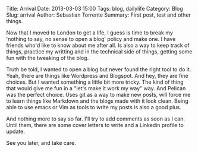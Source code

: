 Title: Arrival
Date: 2013-03-03 15:00
Tags: blog, dailylife
Category: Blog
Slug: arrival
Author: Sebastian Torrente
Summary: First post, test and other things.

Now that I moved to London to get a life, I guess is time to break my 'nothing to say, no sense to open a blog' policy and make one. I have friends who'd like to know about me after all. Is also a way to keep track of things, practice my writting and in the technical side of things, getting some fun with the tweaking of the blog.

Truth be told, I wanted to open a blog but never found the right tool to do it. Yeah, there are things like Wordpress and Blogspot. And hey, they are fine choices. But I wanted something a little bit more tricky. The kind of thing that would give me fun in a "let's make it work my way" way. And Pelican was the perfect choice. Uses git as a way to make new posts, will force me to learn things like Markdown and the blogs made with it look clean. Being able to use emacs or Vim as tools to write my posts is also a good plus.

And nothing more to say so far. I'll try to add comments as soon as I can. Until them, there are some cover letters to write and a Linkedin profile to update.

See you later, and take care.